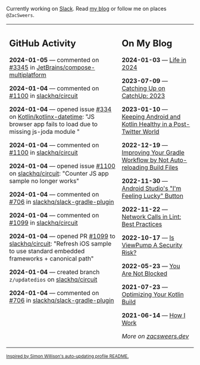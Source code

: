 Currently working on [Slack](https://slack.com/). Read [my blog](https://zacsweers.dev/) or follow me on places `@ZacSweers`.

<table><tr><td valign="top" width="60%">

## GitHub Activity
<!-- githubActivity starts -->
**2024-01-05** — commented on [#3345](https://github.com/JetBrains/compose-multiplatform/issues/3345#issuecomment-1878150252) in [JetBrains/compose-multiplatform](https://github.com/JetBrains/compose-multiplatform)

**2024-01-04** — commented on [#1100](https://github.com/slackhq/circuit/issues/1100#issuecomment-1878111583) in [slackhq/circuit](https://github.com/slackhq/circuit)

**2024-01-04** — opened issue [#334](https://github.com/Kotlin/kotlinx-datetime/issues/334) on [Kotlin/kotlinx-datetime](https://github.com/Kotlin/kotlinx-datetime): "JS browser app fails to load due to missing js-joda module "

**2024-01-04** — commented on [#1100](https://github.com/slackhq/circuit/issues/1100#issuecomment-1878088620) in [slackhq/circuit](https://github.com/slackhq/circuit)

**2024-01-04** — opened issue [#1100](https://github.com/slackhq/circuit/issues/1100) on [slackhq/circuit](https://github.com/slackhq/circuit): "Counter JS app sample no longer works"

**2024-01-04** — commented on [#706](https://github.com/slackhq/slack-gradle-plugin/pull/706#issuecomment-1877743711) in [slackhq/slack-gradle-plugin](https://github.com/slackhq/slack-gradle-plugin)

**2024-01-04** — commented on [#1099](https://github.com/slackhq/circuit/pull/1099#issuecomment-1877732556) in [slackhq/circuit](https://github.com/slackhq/circuit)

**2024-01-04** — opened PR [#1099](https://github.com/slackhq/circuit/pull/1099) to [slackhq/circuit](https://github.com/slackhq/circuit): "Refresh iOS sample to use standard embedded frameworks + canonical path"

**2024-01-04** — created branch `z/updatedios` on [slackhq/circuit](https://github.com/slackhq/circuit)

**2024-01-04** — commented on [#706](https://github.com/slackhq/slack-gradle-plugin/pull/706#issuecomment-1877702456) in [slackhq/slack-gradle-plugin](https://github.com/slackhq/slack-gradle-plugin)
<!-- githubActivity ends -->
</td><td valign="top" width="40%">

## On My Blog
<!-- blog starts -->
**2024-01-03** — [Life in 2024](https://www.zacsweers.dev/life-in-2024/)

**2023-07-09** — [Catching Up on CatchUp: 2023](https://www.zacsweers.dev/catching-up-on-catchup-2023/)

**2023-01-10** — [Keeping Android and Kotlin Healthy in a Post-Twitter World](https://www.zacsweers.dev/keeping-android-healthy/)

**2022-12-19** — [Improving Your Gradle Workflow by Not Auto-reloading Build Files](https://www.zacsweers.dev/improving-your-workflow-by-not-auto-reloading-build-files/)

**2022-11-30** — [Android Studio's "I'm Feeling Lucky" Button](https://www.zacsweers.dev/android-studios-im-feeling-lucky-button/)

**2022-11-22** — [Network Calls in Lint: Best Practices](https://www.zacsweers.dev/network-calls-in-lint-best-practices/)

**2022-10-17** — [Is ViewPump A Security Risk?](https://www.zacsweers.dev/is-viewpump-a-security-risk/)

**2022-05-23** — [You Are Not Blocked](https://www.zacsweers.dev/you-are-not-blocked/)

**2021-07-23** — [Optimizing Your Kotlin Build](https://www.zacsweers.dev/optimizing-your-kotlin-build/)

**2021-06-14** — [How I Work](https://www.zacsweers.dev/how-i-work/)
<!-- blog ends -->
_More on [zacsweers.dev](https://zacsweers.dev/)_
</td></tr></table>

<sub><a href="https://simonwillison.net/2020/Jul/10/self-updating-profile-readme/">Inspired by Simon Willison's auto-updating profile README.</a></sub>